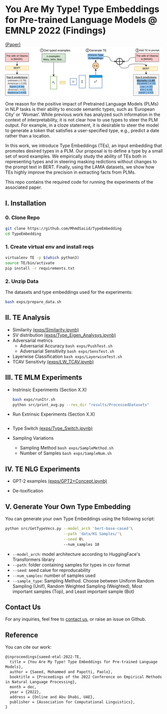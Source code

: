 # You Are My Type! Type Embeddings for Pre-trained Language Models @ EMNLP 2022 (Findings)
[(Paper)](https://www.eurecom.fr/publication/7095/download/data-publi-7095.pdf) 
![Type Embedding Example](img/gist.png)

One reason for the positive impact of Pretrained Language Models (PLMs) in NLP tasks is their ability to encode semantic types, such
as ‘European City’ or ‘Woman’. While previous work has analyzed such information in the context of interpretability, it is not clear how to use types to steer the PLM output. For example, in a cloze statement, it is desirable to steer the model to generate a token that satisfies a user-specified type, e.g., predict a date rather than a location. 

In this work, we introduce Type Embeddings (TEs), an input embedding that promotes desired types in a PLM. Our proposal is to define a type by a small set of word examples. We empirically study the ability of TEs both in representing types and in steering masking  redictions without changes to the prompt text in BERT. Finally, using the LAMA datasets, we show how TEs highly improve the precision in extracting facts from PLMs.

This repo contains the required code for running the experiments of the associated paper.



## I. Installation
### 0. Clone Repo
```bash
git clone https://github.com/MhmdSaiid/TypeEmbedding
cd TypeEmbedding
```

### 1. Create virtual env and install reqs

```bash
virtualenv TE -p $(which python3)
source TE/bin/activate
pip install -r requirements.txt
```

### 2. Unzip Data
The datasets and type embeddings used for the experiments:

```bash
bash exps/prepare_data.sh
```





## II. TE Analysis
* Similarity [(exps/Similarity.ipynb)](exps/Similarity.ipynb)
* SV distribution [(exps/Type_Eigen_Analysys.ipynb)](exps/Type_Eigen_Analysys.ipynb)
* Adversarial metrics
    *    Adversarial Accuracy
                ```
                bash exps/PushTest.sh
                ```
    *    Adversarial Sensitivity
                ```
                bash exps/SensTest.sh
                ```
* Layerwise Classification
        ```
        bash exps/LayerwiseTest.sh
        ```
* TCAV Sensitivty [(exps/LW_TCAV.ipynb)](exps/LW_TCAV.ipynb)





## III. TE MLM Experiments

* Instrinsic Experiments (Section X.X)
    ```bash
    bash exps/runItr.sh
    python src/print_avg.py --res_dir "results/ProcessedDatasets" 
    ```

* Run Extrinsic Experiments (Section X.X)
    ```bash
    ```
* Type Switch [(exps/Type_Switch.ipynb)](exps/Type_Switch.ipynb)

* Sampling Variations
    * Sampling Method ```bash exps/SampleMethod.sh```
    *  Number of Samples ```bash exps/SampleNum.sh```





## IV. TE NLG Experiments

* GPT-2 examples [(exps/GPT2+Concept.ipynb)](exps/GPT2+Concept.ipynb)

* De-toxification




## V. Generate Your Own Type Embedding
You can generate your own Type Embeddings using the following script:
```bash
python src/GetTypeVecs.py --model_arch 'bert-base-cased'\
                          --path 'data/KG Samples/'\
                          --seed 0\ 
                          --num_samples 10
```
* `--model_arch`: model architecture according to HuggingFace's Transformers library
* `--path`: folder containing samples for types in csv format
* `--seed`: seed calue for reproducability
* `--num_samples`: number of samples used
* `--sample_type`: Sampling Method. Choose between Uniform Random Sampling (Unif), Random Weighted Sampling (Weighted), Most important samples (Top), and Least important sample (Bot)


## Contact Us
For any inquiries, feel free to [contact us](mailto:saeedm@eurecom.fr), or raise an issue on Github.


## Reference
You can cite our work:

```
@inproceedings{saeed-etal-2022-TE,
  title = {You Are My Type! Type Embeddings for Pre-trained Language Models},
  author = {Saeed, Mohammed and Papotti, Paolo},
  booktitle = {Proceedings of the 2022 Conference on Empirical Methods in Natural Language Processing},
  month = dec,
  year = {2022},
  address = {Online and Abu Dhabi, UAE},
  publisher = {Association for Computational Linguistics},
}
```

